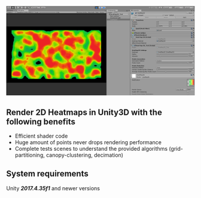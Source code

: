 ![alt text](Doc/HeatMap2D_Doc.png)

## Render 2D Heatmaps in Unity3D with the following benefits
- Efficient shader code
- Huge amount of points never drops rendering performance
- Complete tests scenes to understand the provided algorithms (grid-partitioning, canopy-clustering, decimation)

## System requirements
Unity ***2017.4.35f1*** and newer versions
